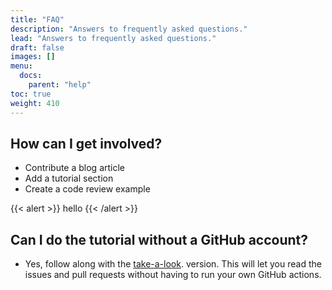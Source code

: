 ```yaml
---
title: "FAQ"
description: "Answers to frequently asked questions."
lead: "Answers to frequently asked questions."
draft: false
images: []
menu:
  docs:
    parent: "help"
toc: true
weight: 410
---
```


## How can I get involved?

- Contribute a blog article
- Add a tutorial section
- Create a code review example

{{< alert >}} hello {{< /alert >}}


## Can I do the tutorial without a GitHub account?

- Yes, follow along with the [take-a-look](https://github.com/scientific-software-reviewers/tutorial-take-a-look).
version. This will let you read the issues and pull requests without having to run your own GitHub actions. 







